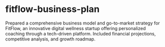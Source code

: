 # fitflow-business-plan
Prepared a comprehensive business model and go-to-market strategy for FitFlow, an innovative digital wellness startup offering personalized coaching through a tech-driven platform. Included financial projections, competitive analysis, and growth roadmap.
